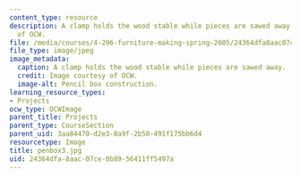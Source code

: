 ```yaml
---
content_type: resource
description: A clamp holds the wood stable while pieces are sawed away. Image courtesy
  of OCW.
file: /media/courses/4-296-furniture-making-spring-2005/24364dfa8aac07ce0b8956411ff5497a_penbox3.jpg
file_type: image/jpeg
image_metadata:
  caption: A clamp holds the wood stable while pieces are sawed away.
  credit: Image courtesy of OCW.
  image-alt: Pencil box construction.
learning_resource_types:
- Projects
ocw_type: OCWImage
parent_title: Projects
parent_type: CourseSection
parent_uid: 3aa84470-d2e3-8a9f-2b50-491f175bb6d4
resourcetype: Image
title: penbox3.jpg
uid: 24364dfa-8aac-07ce-0b89-56411ff5497a
---
```

